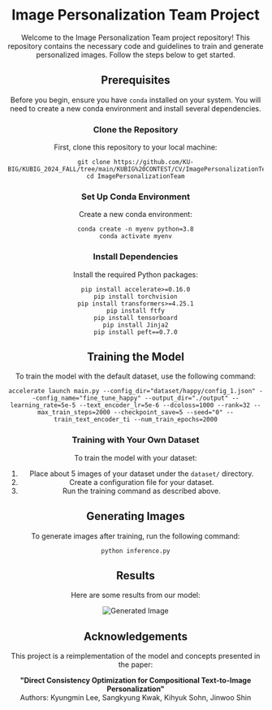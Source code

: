 <div align="center">
  <h1>Image Personalization Team Project</h1>
  <p>Welcome to the Image Personalization Team project repository! This repository contains the necessary code and guidelines to train and generate personalized images. Follow the steps below to get started.</p>
  
  <h2>Prerequisites</h2>
  <p>Before you begin, ensure you have <code>conda</code> installed on your system. You will need to create a new conda environment and install several dependencies.</p>

  <h3>Clone the Repository</h3>
  <p>First, clone this repository to your local machine:</p>
  <pre><code>git clone https://github.com/KU-BIG/KUBIG_2024_FALL/tree/main/KUBIG%20CONTEST/CV/ImagePersonalizationTeam
cd ImagePersonalizationTeam</code></pre>

  <h3>Set Up Conda Environment</h3>
  <p>Create a new conda environment:</p>
  <pre><code>conda create -n myenv python=3.8
conda activate myenv</code></pre>

  <h3>Install Dependencies</h3>
  <p>Install the required Python packages:</p>
  <pre><code>pip install accelerate>=0.16.0
pip install torchvision
pip install transformers>=4.25.1
pip install ftfy
pip install tensorboard
pip install Jinja2
pip install peft==0.7.0</code></pre>

  <h2>Training the Model</h2>
  <p>To train the model with the default dataset, use the following command:</p>
  <pre><code>accelerate launch main.py --config_dir="dataset/happy/config_1.json" --config_name="fine_tune_happy" --output_dir="./output" --learning_rate=5e-5 --text_encoder_lr=5e-6 --dcoloss=1000 --rank=32 --max_train_steps=2000 --checkpoint_save=5 --seed="0" --train_text_encoder_ti --num_train_epochs=2000</code></pre>

  <h3>Training with Your Own Dataset</h3>
  <p>To train the model with your dataset:</p>
  <ol>
    <li>Place about 5 images of your dataset under the <code>dataset/</code> directory.</li>
    <li>Create a configuration file for your dataset.</li>
    <li>Run the training command as described above.</li>
  </ol>

  <h2>Generating Images</h2>
  <p>To generate images after training, run the following command:</p>
  <pre><code>python inference.py</code></pre>

  <h2>Results</h2>
  <p>Here are some results from our model:</p>
  <img src="https://github.com/user-attachments/assets/7f50b355-c6ff-415f-b50e-d56b22286292" alt="Generated Image">

  <h2>Acknowledgements</h2>
  <p>This project is a reimplementation of the model and concepts presented in the paper:</p>
  <p><strong>"Direct Consistency Optimization for Compositional Text-to-Image Personalization"</strong><br>
  Authors: Kyungmin Lee, Sangkyung Kwak, Kihyuk Sohn, Jinwoo Shin</p>
</div>
